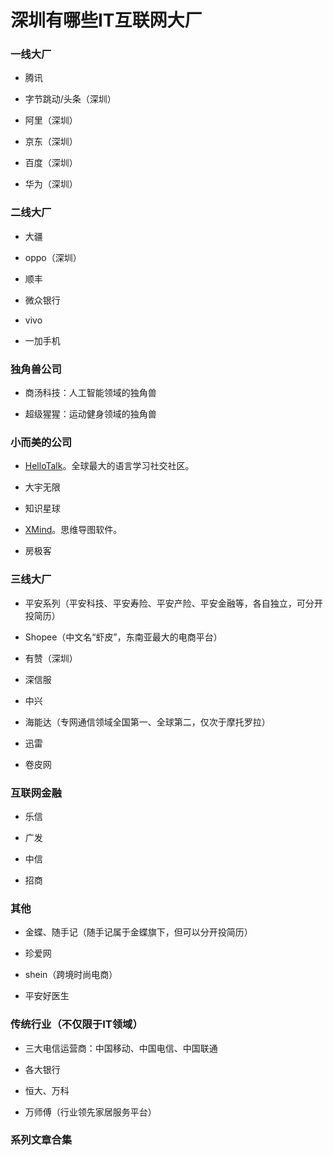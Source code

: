 
# 深圳有哪些IT互联网大厂

### 一线大厂

- 腾讯

- 字节跳动/头条（深圳）

- 阿里（深圳）

- 京东（深圳）

- 百度（深圳）

- 华为（深圳）


### 二线大厂

- 大疆

- oppo（深圳）

- 顺丰

- 微众银行

- vivo

- 一加手机

### 独角兽公司

- 商汤科技：人工智能领域的独角兽

- 超级猩猩：运动健身领域的独角兽

### 小而美的公司

- [HelloTalk](https://www.hellotalk.com/)。全球最大的语言学习社交社区。

- 大宇无限

- 知识星球

- [XMind](https://www.xmind.cn/)。思维导图软件。

- 房极客

### 三线大厂

- 平安系列（平安科技、平安寿险、平安产险、平安金融等，各自独立，可分开投简历）

- Shopee（中文名“虾皮”，东南亚最大的电商平台）

- 有赞（深圳）

- 深信服

- 中兴

- 海能达（专网通信领域全国第一、全球第二，仅次于摩托罗拉）


- 迅雷

- 卷皮网

### 互联网金融

- 乐信

- 广发

- 中信

- 招商

### 其他

- 金蝶、随手记（随手记属于金蝶旗下，但可以分开投简历）

- 珍爱网

- shein（跨境时尚电商）

- 平安好医生

### 传统行业（不仅限于IT领域）

- 三大电信运营商：中国移动、中国电信、中国联通

- 各大银行

- 恒大、万科

- 万师傅（行业领先家居服务平台）


### 系列文章合集


